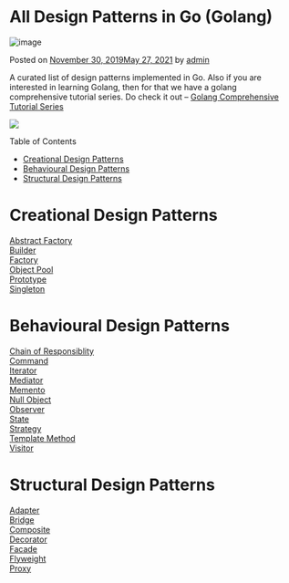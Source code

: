 # All Design Patterns in Go (Golang)
![image](https://user-images.githubusercontent.com/3950155/198539344-097ae52d-d453-49c9-810c-52efbc56eb16.png)

Posted on [November 30, 2019May 27, 2021](https://golangbyexample.com/all-design-patterns-golang/) by [admin](https://golangbyexample.com/author/admin/)

A curated list of design patterns implemented in Go. Also if you are interested in learning Golang, then for that we have a golang comprehensive tutorial series. Do check it out – [Golang Comprehensive Tutorial Series](https://golangbyexample.com/golang-comprehensive-tutorial/)

![](https://i0.wp.com/golangbyexample.com/wp-content/uploads/2021/05/1621756006071.jpeg?resize=138%2C138&ssl=1)

Table of Contents

*   [Creational Design Patterns](https://golangbyexample.com/all-design-patterns-golang/#Creational_Design_Patterns "Creational Design Patterns")
*   [Behavioural Design Patterns](https://golangbyexample.com/all-design-patterns-golang/#Behavioural_Design_Patterns "Behavioural Design Patterns")
*   [Structural Design Patterns](https://golangbyexample.com/all-design-patterns-golang/#Structural_Design_Patterns "Structural Design Patterns")

# **Creational Design Patterns**

[Abstract Factory](https://golangbyexample.com/abstract-factory-design-pattern-go/)    
[Builder](https://golangbyexample.com/builder-pattern-golang/)    
[Factory](https://golangbyexample.com/golang-factory-design-pattern/)    
[Object Pool](https://golangbyexample.com/golang-object-pool/)    
[Prototype](https://golangbyexample.com/prototype-pattern-go/)    
[Singleton](https://golangbyexample.com/singleton-design-pattern-go/)    

# **Behavioural Design Patterns**

[Chain of Responsiblity](https://golangbyexample.com/chain-of-responsibility-design-pattern-in-golang/)           
[Command](https://golangbyexample.com/command-design-pattern-in-golang/)           
[Iterator](https://golangbyexample.com/go-iterator-design-pattern/)             
[Mediator](https://golangbyexample.com/mediator-design-pattern-golang/)              
[Memento](https://golangbyexample.com/memento-design-pattern-go/)         
[Null Object](https://golangbyexample.com/null-object-design-pattern-golang/)             
[Observer](https://golangbyexample.com/observer-design-pattern-golang/)            
[State](https://golangbyexample.com/state-design-pattern-go/)          
[Strategy](https://golangbyexample.com/strategy-design-pattern-golang/)            
[Template Method](https://golangbyexample.com/template-method-design-pattern-golang/)            
[Visitor](https://golangbyexample.com/visitor-design-pattern-go/)           

# **Structural Design Patterns**

[Adapter](https://golangbyexample.com/adapter-design-pattern-go/)           
[Bridge](https://golangbyexample.com/bridge-design-pattern-in-go/)              
[Composite](https://golangbyexample.com/composite-design-pattern-golang/)            
[Decorator](https://golangbyexample.com/decorator-pattern-golang/)               
[Facade](https://golangbyexample.com/facade-design-pattern-in-golang/)             
[Flyweight](https://golangbyexample.com/flyweight-design-pattern-golang/)         
[Proxy](https://golangbyexample.com/proxy-design-pattern-in-golang/)           
